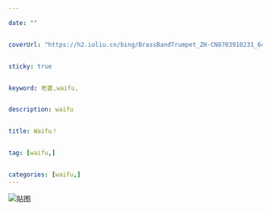 ```yaml
---

date: ""


coverUrl: "https://h2.ioliu.cn/bing/BrassBandTrumpet_ZH-CN8703910231_640x480.jpg?imageslim"


sticky: true


keyword: 老婆,waifu,


description: waifu


title: Waifu！


tag: [waifu,]


categories: [waifu,]
---
```

![贴图]()

